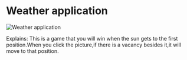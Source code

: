 ﻿# Weather application

![Weather application](gif5新文件.gif)

Explains:
This is a game that you will win when the sun gets to the first position.When you click the picture,if there is a vacancy besides it,it will move to that position. 
